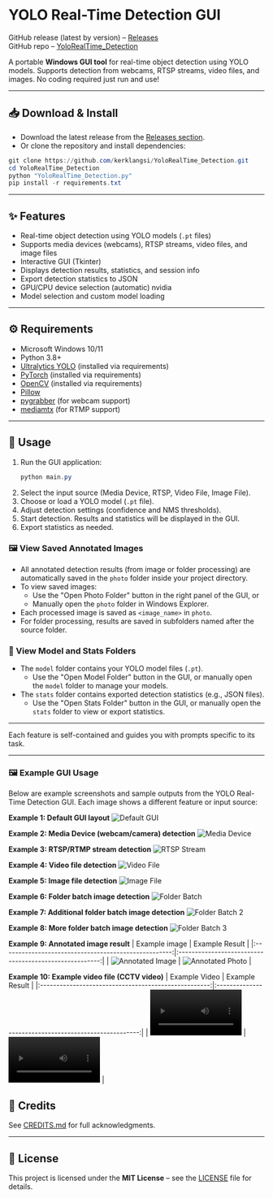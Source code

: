 
# YOLO Real-Time Detection GUI

GitHub release (latest by version) – [Releases](https://github.com/kerklangsi/YoloRealTime_Detection/releases)  
GitHub repo – [YoloRealTime_Detection](https://github.com/kerklangsi/YoloRealTime_Detection)

A portable **Windows GUI tool** for real-time object detection using YOLO models. Supports detection from webcams, RTSP streams, video files, and images. No coding required just run and use!

---

## 📥 Download & Install

* Download the latest release from the [Releases section](https://github.com/kerklangsi/YoloRealTime_Detection/releases).
* Or clone the repository and install dependencies:

```powershell
git clone https://github.com/kerklangsi/YoloRealTime_Detection.git
cd YoloRealTime_Detection
python "YoloRealTime_Detection.py"
pip install -r requirements.txt
```

---

## ✨ Features

- Real-time object detection using YOLO models (`.pt` files)
- Supports media devices (webcams), RTSP streams, video files, and image files
- Interactive GUI (Tkinter)
- Displays detection results, statistics, and session info
- Export detection statistics to JSON
- GPU/CPU device selection (automatic) nvidia 
- Model selection and custom model loading

---

## ⚙ Requirements

- Microsoft Windows 10/11
- Python 3.8+
- [Ultralytics YOLO](https://github.com/ultralytics/ultralytics) (installed via requirements)
- [PyTorch](https://pytorch.org/) (installed via requirements)
- [OpenCV](https://opencv.org/) (installed via requirements)
- [Pillow](https://python-pillow.org/)
- [pygrabber](https://pypi.org/project/pygrabber/) (for webcam support)
- [mediamtx](https://github.com/mediamtx/mediamtx) (for RTMP support)

---

## 📖 Usage

1. Run the GUI application:
   ```powershell
   python main.py
   ```
2. Select the input source (Media Device, RTSP, Video File, Image File).
3. Choose or load a YOLO model (`.pt` file).
4. Adjust detection settings (confidence and NMS thresholds).
5. Start detection. Results and statistics will be displayed in the GUI.
6. Export statistics as needed.

### 🖼 View Saved Annotated Images

* All annotated detection results (from image or folder processing) are automatically saved in the `photo` folder inside your project directory.
* To view saved images:
  - Use the "Open Photo Folder" button in the right panel of the GUI, or
  - Manually open the `photo` folder in Windows Explorer.
* Each processed image is saved as `<image_name>` in `photo`.
* For folder processing, results are saved in subfolders named after the source folder.

### 📁 View Model and Stats Folders

* The `model` folder contains your YOLO model files (`.pt`).
  - Use the "Open Model Folder" button in the GUI, or manually open the `model` folder to manage your models.
* The `stats` folder contains exported detection statistics (e.g., JSON files).
  - Use the "Open Stats Folder" button in the GUI, or manually open the `stats` folder to view or export statistics.

---

Each feature is self-contained and guides you with prompts specific to its task.

---


### 🖼 Example GUI Usage


Below are example screenshots and sample outputs from the YOLO Real-Time Detection GUI. Each image shows a different feature or input source:

**Example 1: Default GUI layout**
![Default GUI](https://github.com/kerklangsi/YoloRealTime_Detection/blob/main/example/GUI/example_1.png?raw=true)

**Example 2: Media Device (webcam/camera) detection**
![Media Device](https://github.com/kerklangsi/YoloRealTime_Detection/blob/main/example/GUI/example_2.png?raw=true)

**Example 3: RTSP/RTMP stream detection**
![RTSP Stream](https://github.com/kerklangsi/YoloRealTime_Detection/blob/main/example/GUI/example_3.png?raw=true)

**Example 4: Video file detection**
![Video File](https://github.com/kerklangsi/YoloRealTime_Detection/blob/main/example/GUI/example_4.png?raw=true)

**Example 5: Image file detection**
![Image File](https://github.com/kerklangsi/YoloRealTime_Detection/blob/main/example/GUI/example_5.png?raw=true)

**Example 6: Folder batch image detection**
![Folder Batch](https://github.com/kerklangsi/YoloRealTime_Detection/blob/main/example/GUI/example_6.png?raw=true)

**Example 7: Additional folder batch image detection**
![Folder Batch 2](https://github.com/kerklangsi/YoloRealTime_Detection/blob/main/example/GUI/example_6.png?raw=true)

**Example 8: More folder batch image detection**
![Folder Batch 3](https://github.com/kerklangsi/YoloRealTime_Detection/blob/main/example/GUI/example_6.png?raw=true)

**Example 9: Annotated image result**
| Example image | Example Result |
|:----------------------------------------------------:|:------------------------------------------------------:|
| ![Annotated Image](https://github.com/kerklangsi/YoloRealTime_Detection/blob/main/example/Image/CCTV%20video_0004.png?raw=true) | ![Annotated Photo](https://github.com/kerklangsi/YoloRealTime_Detection/blob/main/photo/Image/CCTV%20video_0004.png?raw=true) |

**Example 10: Example video file (CCTV video)**
| Example Video | Example Result |
|:----------------------------------------------------:|:------------------------------------------------------:|
| <video src="https://github.com/user-attachments/assets/813d8233-92af-40ad-a425-f73ecfa821c4" width="180" controls></video> | <video src="https://github.com/user-attachments/assets/fc7f5b80-f4d6-4776-bb58-75d2f57b3b60" width="180" controls></video> |

## 🙌 Credits

See [CREDITS.md](CREDITS.md) for full acknowledgments.

---

## 📜 License

This project is licensed under the **MIT License** – see the [LICENSE](LICENSE) file for details.